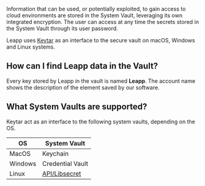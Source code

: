 Information that can be used, or potentially exploited, to gain access to cloud environments are stored in the System Vault, leveraging its own integrated encryption. The user can access at any time the secrets stored in the System Vault through its user password.

Leapp uses [Keytar](https://github.com/atom/node-keytar) as an interface to the secure vault on macOS, Windows and Linux systems.

## How can I find Leapp data in the Vault?

Every key stored by Leapp in the vault is named **Leapp**. The account name shows the description of the element saved by our software.

## What System Vaults are supported?

Keytar act as an interface to the following system vaults, depending on the OS.

| OS      | System Vault     |
| ------- | ---------------- |
| MacOS   | Keychain         |
| Windows | Credential Vault    |
| Linux   | [API/Libsecret](https://wiki.gnome.org/Projects/Libsecret) | 
